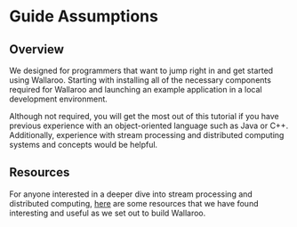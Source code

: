 # Guide Assumptions

## Overview

We designed for programmers that want to jump right in and get started using  Wallaroo.  Starting with installing all of the necessary components required for Wallaroo and launching an example application in a local development environment.

Although not required, you will get the most out of this tutorial if you have previous experience with an object-oriented language such as Java or C++.  Additionally, experience with stream processing and distributed computing systems and concepts would be helpful.  


## Resources

For anyone interested in a deeper dive into stream processing and distributed computing, [here](distributed-computing-resources.md) are some resources that we have found interesting and useful as we set out to build Wallaroo.
